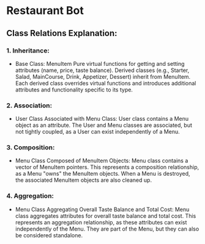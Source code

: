 # Restaurant Bot
## Class Relations Explanation:
### 1. Inheritance:
* Base Class: MenuItem Pure virtual functions for getting and setting attributes (name, price, taste balance). Derived classes (e.g., Starter, Salad, MainCourse, Drink, Appetizer, Dessert) inherit from MenuItem. Each derived class overrides virtual functions and introduces additional attributes and functionality specific to its type.
### 2. Association:
* User Class Associated with Menu Class: User class contains a Menu object as an attribute. The User and Menu classes are associated, but not tightly coupled, as a User can exist independently of a Menu.
### 3. Composition:
* Menu Class Composed of MenuItem Objects: Menu class contains a vector of MenuItem pointers. This represents a composition relationship, as a Menu "owns" the MenuItem objects. When a Menu is destroyed, the associated MenuItem objects are also cleaned up.
### 4. Aggregation:
* Menu Class Aggregating Overall Taste Balance and Total Cost: Menu class aggregates attributes for overall taste balance and total cost. This represents an aggregation relationship, as these attributes can exist independently of the Menu. They are part of the Menu, but they can also be considered standalone.
